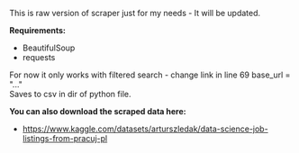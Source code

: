 This is raw version of scraper just for my needs - It will be updated.

**Requirements:**

* BeautifulSoup
* requests


For now it only works with filtered search - change link in line 69 base_url = "..." <br/>
Saves to csv in dir of python file.

**You can also download the scraped data here:**
* https://www.kaggle.com/datasets/arturszledak/data-science-job-listings-from-pracuj-pl
